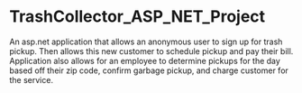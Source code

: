 # TrashCollector_ASP_NET_Project
An asp.net application that allows an  anonymous user to sign up for trash pickup. Then allows this new customer to schedule pickup and pay their bill. Application also allows for an employee to determine pickups for the day based off their zip code, confirm garbage pickup, and charge customer for the service.
